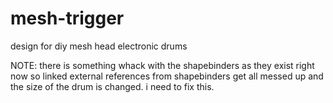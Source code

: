 # mesh-trigger
design for diy mesh head electronic drums

NOTE: there is something whack with the shapebinders as they exist right now so linked external references from shapebinders get all messed up and the size of the drum is changed. i need to fix this.
